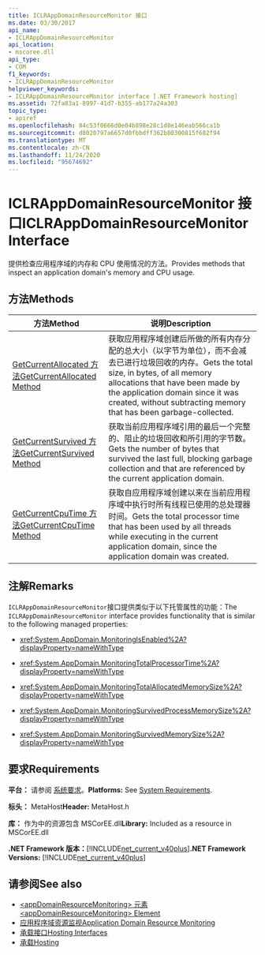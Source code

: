 ```yaml
---
title: ICLRAppDomainResourceMonitor 接口
ms.date: 03/30/2017
api_name:
- ICLRAppDomainResourceMonitor
api_location:
- mscoree.dll
api_type:
- COM
f1_keywords:
- ICLRAppDomainResourceMonitor
helpviewer_keywords:
- ICLRAppDomainResourceMonitor interface [.NET Framework hosting]
ms.assetid: 72fa83a1-8997-41d7-b355-ab177a24a303
topic_type:
- apiref
ms.openlocfilehash: 84c53f0666d0e04b898e28c1d8e146eab566ca1b
ms.sourcegitcommit: d8020797a6657d0fbbdff362b80300815f682f94
ms.translationtype: MT
ms.contentlocale: zh-CN
ms.lasthandoff: 11/24/2020
ms.locfileid: "95674692"
---
```

# <a name="iclrappdomainresourcemonitor-interface"></a><span data-ttu-id="6fa71-102">ICLRAppDomainResourceMonitor 接口</span><span class="sxs-lookup"><span data-stu-id="6fa71-102">ICLRAppDomainResourceMonitor Interface</span></span>

<span data-ttu-id="6fa71-103">提供检查应用程序域的内存和 CPU 使用情况的方法。</span><span class="sxs-lookup"><span data-stu-id="6fa71-103">Provides methods that inspect an application domain's memory and CPU usage.</span></span>  
  
## <a name="methods"></a><span data-ttu-id="6fa71-104">方法</span><span class="sxs-lookup"><span data-stu-id="6fa71-104">Methods</span></span>  
  
|<span data-ttu-id="6fa71-105">方法</span><span class="sxs-lookup"><span data-stu-id="6fa71-105">Method</span></span>|<span data-ttu-id="6fa71-106">说明</span><span class="sxs-lookup"><span data-stu-id="6fa71-106">Description</span></span>|  
|------------|-----------------|  
|[<span data-ttu-id="6fa71-107">GetCurrentAllocated 方法</span><span class="sxs-lookup"><span data-stu-id="6fa71-107">GetCurrentAllocated Method</span></span>](iclrappdomainresourcemonitor-getcurrentallocated-method.md)|<span data-ttu-id="6fa71-108">获取应用程序域创建后所做的所有内存分配的总大小（以字节为单位），而不会减去已进行垃圾回收的内存。</span><span class="sxs-lookup"><span data-stu-id="6fa71-108">Gets the total size, in bytes, of all memory allocations that have been made by the application domain since it was created, without subtracting memory that has been garbage-collected.</span></span>|  
|[<span data-ttu-id="6fa71-109">GetCurrentSurvived 方法</span><span class="sxs-lookup"><span data-stu-id="6fa71-109">GetCurrentSurvived Method</span></span>](iclrappdomainresourcemonitor-getcurrentsurvived-method.md)|<span data-ttu-id="6fa71-110">获取当前应用程序域引用的最后一个完整的、阻止的垃圾回收和所引用的字节数。</span><span class="sxs-lookup"><span data-stu-id="6fa71-110">Gets the number of bytes that survived the last full, blocking garbage collection and that are referenced by the current application domain.</span></span>|  
|[<span data-ttu-id="6fa71-111">GetCurrentCpuTime 方法</span><span class="sxs-lookup"><span data-stu-id="6fa71-111">GetCurrentCpuTime Method</span></span>](iclrappdomainresourcemonitor-getcurrentcputime-method.md)|<span data-ttu-id="6fa71-112">获取自应用程序域创建以来在当前应用程序域中执行时所有线程已使用的总处理器时间。</span><span class="sxs-lookup"><span data-stu-id="6fa71-112">Gets the total processor time that has been used by all threads while executing in the current application domain, since the application domain was created.</span></span>|  
  
## <a name="remarks"></a><span data-ttu-id="6fa71-113">注解</span><span class="sxs-lookup"><span data-stu-id="6fa71-113">Remarks</span></span>  

 <span data-ttu-id="6fa71-114">`ICLRAppDomainResourceMonitor`接口提供类似于以下托管属性的功能：</span><span class="sxs-lookup"><span data-stu-id="6fa71-114">The `ICLRAppDomainResourceMonitor` interface provides functionality that is similar to the following managed properties:</span></span>  
  
- <xref:System.AppDomain.MonitoringIsEnabled%2A?displayProperty=nameWithType>  
  
- <xref:System.AppDomain.MonitoringTotalProcessorTime%2A?displayProperty=nameWithType>  
  
- <xref:System.AppDomain.MonitoringTotalAllocatedMemorySize%2A?displayProperty=nameWithType>  
  
- <xref:System.AppDomain.MonitoringSurvivedProcessMemorySize%2A?displayProperty=nameWithType>  
  
- <xref:System.AppDomain.MonitoringSurvivedMemorySize%2A?displayProperty=nameWithType>  
  
## <a name="requirements"></a><span data-ttu-id="6fa71-115">要求</span><span class="sxs-lookup"><span data-stu-id="6fa71-115">Requirements</span></span>  

 <span data-ttu-id="6fa71-116">**平台：** 请参阅 [系统要求](../../get-started/system-requirements.md)。</span><span class="sxs-lookup"><span data-stu-id="6fa71-116">**Platforms:** See [System Requirements](../../get-started/system-requirements.md).</span></span>  
  
 <span data-ttu-id="6fa71-117">**标头：** MetaHost</span><span class="sxs-lookup"><span data-stu-id="6fa71-117">**Header:** MetaHost.h</span></span>  
  
 <span data-ttu-id="6fa71-118">**库：** 作为中的资源包含 MSCorEE.dll</span><span class="sxs-lookup"><span data-stu-id="6fa71-118">**Library:** Included as a resource in MSCorEE.dll</span></span>  
  
 <span data-ttu-id="6fa71-119">**.NET Framework 版本：**[!INCLUDE[net_current_v40plus](../../../../includes/net-current-v40plus-md.md)]</span><span class="sxs-lookup"><span data-stu-id="6fa71-119">**.NET Framework Versions:** [!INCLUDE[net_current_v40plus](../../../../includes/net-current-v40plus-md.md)]</span></span>  
  
## <a name="see-also"></a><span data-ttu-id="6fa71-120">请参阅</span><span class="sxs-lookup"><span data-stu-id="6fa71-120">See also</span></span>

- [<span data-ttu-id="6fa71-121">\<appDomainResourceMonitoring> 元素</span><span class="sxs-lookup"><span data-stu-id="6fa71-121">\<appDomainResourceMonitoring> Element</span></span>](../../configure-apps/file-schema/runtime/appdomainresourcemonitoring-element.md)
- [<span data-ttu-id="6fa71-122">应用程序域资源监视</span><span class="sxs-lookup"><span data-stu-id="6fa71-122">Application Domain Resource Monitoring</span></span>](../../../standard/garbage-collection/app-domain-resource-monitoring.md)
- [<span data-ttu-id="6fa71-123">承载接口</span><span class="sxs-lookup"><span data-stu-id="6fa71-123">Hosting Interfaces</span></span>](hosting-interfaces.md)
- [<span data-ttu-id="6fa71-124">承载</span><span class="sxs-lookup"><span data-stu-id="6fa71-124">Hosting</span></span>](index.md)
